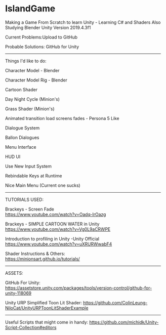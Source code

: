 # IslandGame
Making a Game From Scratch to learn Unity - Learning C# and Shaders 
Also Studying Blender
Unity Version 2019.4.3f1

Current Problems:Upload to GitHub 


Probable Solutions: GitHub for Unity


------------------------------------------------------

Things I'd like to do:

Character Model     - Blender

Character Model Rig - Blender

Cartoon Shader      

Day Night Cycle (Minion's)

Grass Shader (Minion's)

Animated transition load screens fades - Persona 5 Like

Dialogue System

Ballon Dialogues

Menu Interface

HUD UI

Use New Input System

Rebindable Keys at Runtime

Nice Main Menu (Current one sucks)

------------------------------------------------------
TUTORIALS USED:

Brackeys - Screen Fade                               
https://www.youtube.com/watch?v=Oadq-IrOazg

Brackeys - SIMPLE CARTOON WATER in Unity            
https://www.youtube.com/watch?v=Vg0L9aCRWPE

Introduction to profiling in Unity -Unity Official  
https://www.youtube.com/watch?v=uXRURWwabF4

Shader Instructions & Others:                       
https://minionsart.github.io/tutorials/

------------------------------------------------------
ASSETS:

GitHub For Unity:                                   
https://assetstore.unity.com/packages/tools/version-control/github-for-unity-118069

Unity URP Simplified Toon Lit Shader:
https://github.com/ColinLeung-NiloCat/UnityURPToonLitShaderExample


------------------------------------------------------
Useful Scripts that might come in handy:
https://github.com/michidk/Unity-Script-Collection#editors
